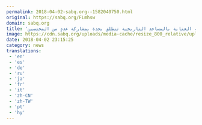 ```yaml
---
permalink: 2018-04-02-sabq.org--1582040750.html
original: https://sabq.org/FLmhsw
domain: sabq.org
title: 'ورشة العناية بالمساجد التاريخية تنطلق بجدة بمشاركة عددٍ من المختصين'
image: https://cdn.sabq.org/uploads/media-cache/resize_800_relative/uploads/material-file/5ac2b151e40a56b1c4bc462c/5ac2b14a97f31.jpeg
date: 2018-04-02 23:15:25
category: news
translations: 
 - 'en'
 - 'es'
 - 'de'
 - 'ru'
 - 'ja'
 - 'fr'
 - 'it'
 - 'zh-CN'
 - 'zh-TW'
 - 'pt'
 - 'hy'
---
```


